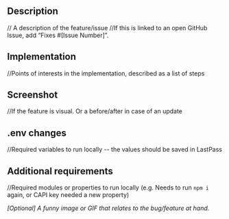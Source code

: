 ## Description

// A description of the feature/issue
//If this is linked to an open GitHub Issue, add “Fixes #[Issue Number]”.

## Implementation

//Points of interests in the implementation, described as a list of steps

## Screenshot

//If the feature is visual. Or a before/after in case of an update

## .env changes

//Required variables to run locally -- the values should be saved in LastPass

## Additional requirements

//Required modules or properties to run locally (e.g. Needs to run `npm i` again, or CAPI key needed a new property)

_[Optional] A funny image or GIF that relates to the bug/feature at hand._
